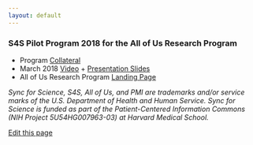 ```yaml
---
layout: default
---
```


### S4S Pilot Program 2018 for the All of Us Research Program
* Program [Collateral](https://drive.google.com/open?id=19HfuC1oYGd6zh4vEBlJTx_3e26eUnZ_k)
* March 2018 [Video](https://drive.google.com/file/d/13U4ybmSL0hKMaREUgNWAIRvaDCMqnZlp/view) + [Presentation Slides](http://bit.ly/s4s-pilots-webinar-04)
* All of Us Research Program [Landing Page](https://www.joinallofus.org/en)

<em>Sync for Science, S4S, All of Us, and PMI are trademarks and/or service marks of
    the U.S. Department of Health and Human Service. Sync for Science is funded as
    part of the Patient-Centered Information Commons (NIH Project 5U54HG007963-03)
    at Harvard Medical School.</em>

[Edit this page](https://github.com/sync-for-science/sync-for-science.github.io/edit/master/pilots/index.md)
